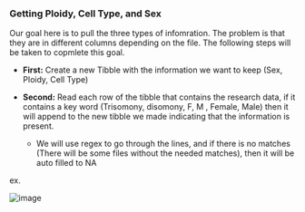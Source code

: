 ### Getting Ploidy, Cell Type, and Sex ###

Our goal here is to pull the three types of infomration. The problem is that they are in different columns depending on the file. The following steps will be taken to copmlete this goal.

- **First:** Create a new Tibble with the information we want to keep (Sex, Ploidy, Cell Type)

- **Second:** Read each row of the tibble that contains the research data, if it contains a key word (Trisomony, disomony, F, M , Female, Male) then it will append to the new tibble we made
  indicating that the information is present.
  - We will use regex to go through the lines, and if there is no matches (There will be some files without the needed matches), then it will be auto filled to NA

ex. 

![image](https://github.com/user-attachments/assets/a3815c0c-abe6-48a2-b753-a2e178c003e2)
